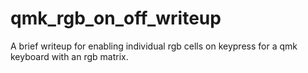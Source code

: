 # qmk_rgb_on_off_writeup
A brief writeup for enabling individual rgb cells on keypress for a qmk keyboard with an rgb matrix.
